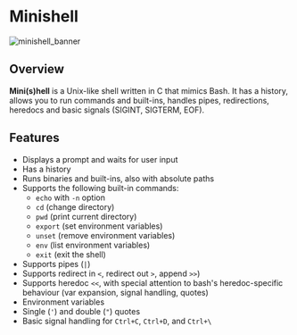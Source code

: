 # Minishell
![minishell_banner](https://github.com/user-attachments/assets/fb4c5361-65d3-43af-8634-f9dae24e1636)


## Overview

**Mini(s)hell** is a Unix-like shell written in C that mimics Bash. It has a history, allows you to run commands and built-ins, handles pipes, redirections, heredocs and basic signals (SIGINT, SIGTERM, EOF).

## Features

- Displays a prompt and waits for user input
- Has a history
- Runs binaries and built-ins, also with absolute paths
- Supports the following built-in commands:
  - `echo` with `-n` option
  - `cd` (change directory)
  - `pwd` (print current directory)
  - `export` (set environment variables)
  - `unset` (remove environment variables)
  - `env` (list environment variables)
  - `exit` (exit the shell)
- Supports pipes (`|`)
- Supports redirect in `<`, redirect out `>`, append `>>`)
- Supports heredoc `<<`, with special attention to bash's heredoc-specific behaviour (var expansion, signal handling, quotes)
- Environment variables
- Single (`'`) and double (`"`) quotes
- Basic signal handling for `Ctrl+C`, `Ctrl+D`, and `Ctrl+\`
